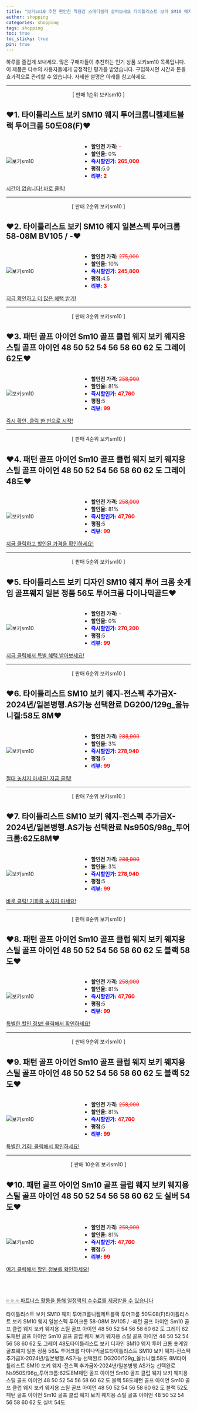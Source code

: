 ```yaml
---
title: "보키sm10 추천 편안한 착용감 스테디셀러 살펴보세요 타이틀리스트 보키 SM10 웨지 투어크롬니켈제트블랙"
author: shopping
categories: shopping
tags: shopping
toc: true
toc_sticky: true
pin: true
---
```

하루를 즐겁게 보내세요. 많은 구매자들이 추천하는 인기 상품 보키sm10 목록입니다. 이 제품은 다수의 사용자들에게 긍정적인 평가를 받았습니다. 구입하시면 시간과 돈을 효과적으로 관리할 수 있습니다. 자세한 설명은 아래를 참고하세요.

---
<p class="toplist" style="margin: 0 auto; display: block; width: fit-content;">[ 판매 1순위 보키sm10 ]</p>

<h2><strong>❤️1. 타이틀리스트 보키 SM10 웨지 투어크롬니켈제트블랙 투어크롬 50도08(F)❤️</strong></h2>

<div style="display: flex; align-items: center;">
    <div style="flex: 0.4;">
        <img src="https://thumbnail6.coupangcdn.com/thumbnails/remote/230x230ex/image/vendor_inventory/5121/279659ab506199dbab2335a95cc97bbb207fdb8c5ad33c180cbd14cac060.jpg" alt="보키sm10" style="max-width: 100%;">
    </div>
    <div style="flex: 0.6; margin-left: 10px;">
        <ul>
            <li><strong>할인전 가격:</strong> <del style="color: red;">-</del></li>
            <li><strong>할인율:</strong> 0%</li>
            <li><span style='color:blue'><strong>즉시할인가:</strong></span> <span style='color:red'><strong>265,000</strong></span></li>
            <li><strong>평점:</strong>5.0</li>
            <li><span style='color:blue'><strong>리뷰:</strong></span> <span style='color:red'><strong>2</strong></span></li>
        </ul>
    </div>
</div>
<div class="center">
    <a href="https://selin100587001.github.io?lptag=AF9450613&subid=githubio&pageKey=7969776287&traceid=V0-153&itemId=22069153521&vendorItemId=89116261321" class="myButton">
        시간이 없습니다! 바로 클릭!
    </a>
</div>


---
<p class="toplist" style="margin: 0 auto; display: block; width: fit-content;">[ 판매 2순위 보키sm10 ]</p>

<h2><strong>❤️2. 타이틀리스트 보키 SM10 웨지 일본스펙 투어크롬 58-08M BV105 / -❤️</strong></h2>

<div style="display: flex; align-items: center;">
    <div style="flex: 0.4;">
        <img src="https://thumbnail10.coupangcdn.com/thumbnails/remote/230x230ex/image/vendor_inventory/df5b/e2364c77a5d92d191fe51ca699453d1ce72e1f64b273180ad7c67e3fa0d6.jpg" alt="보키sm10" style="max-width: 100%;">
    </div>
    <div style="flex: 0.6; margin-left: 10px;">
        <ul>
            <li><strong>할인전 가격:</strong> <del style="color: red;">275,000</del></li>
            <li><strong>할인율:</strong> 10%</li>
            <li><span style='color:blue'><strong>즉시할인가:</strong></span> <span style='color:red'><strong>245,800</strong></span></li>
            <li><strong>평점:</strong>4.5</li>
            <li><span style='color:blue'><strong>리뷰:</strong></span> <span style='color:red'><strong>3</strong></span></li>
        </ul>
    </div>
</div>
<div class="center">
    <a href="https://selin100587001.github.io?lptag=AF9450613&subid=githubio&pageKey=7944959170&traceid=V0-153&itemId=21901373358&vendorItemId=88949395178" class="myButton">
        지금 확인하고 더 많은 혜택 받기!
    </a>
</div>


---
<p class="toplist" style="margin: 0 auto; display: block; width: fit-content;">[ 판매 3순위 보키sm10 ]</p>

<h2><strong>❤️3. 패턴 골프 아이언 Sm10 골프 클럽 웨지 보키 웨지용 스틸 골프 아이언 48 50 52 54 56 58 60 62 도 그레이 62도❤️</strong></h2>

<div style="display: flex; align-items: center;">
    <div style="flex: 0.4;">
        <img src="https://thumbnail8.coupangcdn.com/thumbnails/remote/230x230ex/image/vendor_inventory/6b0c/9d4e28e3b64e61140268f00fbcd6c282a1271adb241a3ef47dd95884f602.jpg" alt="보키sm10" style="max-width: 100%;">
    </div>
    <div style="flex: 0.6; margin-left: 10px;">
        <ul>
            <li><strong>할인전 가격:</strong> <del style="color: red;">258,000</del></li>
            <li><strong>할인율:</strong> 81%</li>
            <li><span style='color:blue'><strong>즉시할인가:</strong></span> <span style='color:red'><strong>47,760</strong></span></li>
            <li><strong>평점:</strong>5</li>
            <li><span style='color:blue'><strong>리뷰:</strong></span> <span style='color:red'><strong>99</strong></span></li>
        </ul>
    </div>
</div>
<div class="center">
    <a href="https://selin100587001.github.io?lptag=AF9450613&subid=githubio&pageKey=8202767677&traceid=V0-153&itemId=23519001514&vendorItemId=90797711994" class="myButton">
        즉시 확인, 클릭 한 번으로 시작!
    </a>
</div>


---
<p class="toplist" style="margin: 0 auto; display: block; width: fit-content;">[ 판매 4순위 보키sm10 ]</p>

<h2><strong>❤️4. 패턴 골프 아이언 Sm10 골프 클럽 웨지 보키 웨지용 스틸 골프 아이언 48 50 52 54 56 58 60 62 도 그레이 48도❤️</strong></h2>

<div style="display: flex; align-items: center;">
    <div style="flex: 0.4;">
        <img src="https://thumbnail8.coupangcdn.com/thumbnails/remote/230x230ex/image/vendor_inventory/6b0c/9d4e28e3b64e61140268f00fbcd6c282a1271adb241a3ef47dd95884f602.jpg" alt="보키sm10" style="max-width: 100%;">
    </div>
    <div style="flex: 0.6; margin-left: 10px;">
        <ul>
            <li><strong>할인전 가격:</strong> <del style="color: red;">258,000</del></li>
            <li><strong>할인율:</strong> 81%</li>
            <li><span style='color:blue'><strong>즉시할인가:</strong></span> <span style='color:red'><strong>47,760</strong></span></li>
            <li><strong>평점:</strong>5</li>
            <li><span style='color:blue'><strong>리뷰:</strong></span> <span style='color:red'><strong>99</strong></span></li>
        </ul>
    </div>
</div>
<div class="center">
    <a href="https://selin100587001.github.io?lptag=AF9450613&subid=githubio&pageKey=8202767677&traceid=V0-153&itemId=23519001499&vendorItemId=90797711908" class="myButton">
        지금 클릭하고 할인된 가격을 확인하세요!
    </a>
</div>


---
<p class="toplist" style="margin: 0 auto; display: block; width: fit-content;">[ 판매 5순위 보키sm10 ]</p>

<h2><strong>❤️5. 타이틀리스트 보키 디자인 SM10 웨지 투어 크롬 숏게임 골프웨지 일본 정품 56도 투어크롬 다이나믹골드❤️</strong></h2>

<div style="display: flex; align-items: center;">
    <div style="flex: 0.4;">
        <img src="https://thumbnail8.coupangcdn.com/thumbnails/remote/230x230ex/image/vendor_inventory/85b1/e92df469f1ce07dc09acf15d47ef74eb9166ace25fddbb53ff2d59856d2d.jpg" alt="보키sm10" style="max-width: 100%;">
    </div>
    <div style="flex: 0.6; margin-left: 10px;">
        <ul>
            <li><strong>할인전 가격:</strong> <del style="color: red;">-</del></li>
            <li><strong>할인율:</strong> 0%</li>
            <li><span style='color:blue'><strong>즉시할인가:</strong></span> <span style='color:red'><strong>270,200</strong></span></li>
            <li><strong>평점:</strong>5</li>
            <li><span style='color:blue'><strong>리뷰:</strong></span> <span style='color:red'><strong>99</strong></span></li>
        </ul>
    </div>
</div>
<div class="center">
    <a href="https://selin100587001.github.io?lptag=AF9450613&subid=githubio&pageKey=8129467522&traceid=V0-153&itemId=23084343629&vendorItemId=90124092964" class="myButton">
        지금 클릭해서 특별 혜택 받아보세요!
    </a>
</div>


---
<p class="toplist" style="margin: 0 auto; display: block; width: fit-content;">[ 판매 6순위 보키sm10 ]</p>

<h2><strong>❤️6. 타이틀리스트 SM10 보키 웨지-전스펙 추가금X-2024년/일본병행.AS가능 선택완료 DG200/129g_올뉴니켈:58도 8M❤️</strong></h2>

<div style="display: flex; align-items: center;">
    <div style="flex: 0.4;">
        <img src="https://thumbnail9.coupangcdn.com/thumbnails/remote/230x230ex/image/vendor_inventory/e7f3/a625cf964607077de58432b18216c5ef2b0a6d8940d741f05d178aadfade.jpg" alt="보키sm10" style="max-width: 100%;">
    </div>
    <div style="flex: 0.6; margin-left: 10px;">
        <ul>
            <li><strong>할인전 가격:</strong> <del style="color: red;">288,900</del></li>
            <li><strong>할인율:</strong> 3%</li>
            <li><span style='color:blue'><strong>즉시할인가:</strong></span> <span style='color:red'><strong>278,940</strong></span></li>
            <li><strong>평점:</strong>5</li>
            <li><span style='color:blue'><strong>리뷰:</strong></span> <span style='color:red'><strong>99</strong></span></li>
        </ul>
    </div>
</div>
<div class="center">
    <a href="https://selin100587001.github.io?lptag=AF9450613&subid=githubio&pageKey=8198881797&traceid=V0-153&itemId=23492988793&vendorItemId=90519440470" class="myButton">
        절대 놓치지 마세요! 지금 클릭!
    </a>
</div>


---
<p class="toplist" style="margin: 0 auto; display: block; width: fit-content;">[ 판매 7순위 보키sm10 ]</p>

<h2><strong>❤️7. 타이틀리스트 SM10 보키 웨지-전스펙 추가금X-2024년/일본병행.AS가능 선택완료 Ns950S/98g_투어크롬:62도8M❤️</strong></h2>

<div style="display: flex; align-items: center;">
    <div style="flex: 0.4;">
        <img src="https://thumbnail9.coupangcdn.com/thumbnails/remote/230x230ex/image/vendor_inventory/e7f3/a625cf964607077de58432b18216c5ef2b0a6d8940d741f05d178aadfade.jpg" alt="보키sm10" style="max-width: 100%;">
    </div>
    <div style="flex: 0.6; margin-left: 10px;">
        <ul>
            <li><strong>할인전 가격:</strong> <del style="color: red;">288,900</del></li>
            <li><strong>할인율:</strong> 3%</li>
            <li><span style='color:blue'><strong>즉시할인가:</strong></span> <span style='color:red'><strong>278,940</strong></span></li>
            <li><strong>평점:</strong>5</li>
            <li><span style='color:blue'><strong>리뷰:</strong></span> <span style='color:red'><strong>99</strong></span></li>
        </ul>
    </div>
</div>
<div class="center">
    <a href="https://selin100587001.github.io?lptag=AF9450613&subid=githubio&pageKey=8196309264&traceid=V0-153&itemId=23472489764&vendorItemId=90519439613" class="myButton">
        바로 클릭! 기회를 놓치지 마세요!
    </a>
</div>


---
<p class="toplist" style="margin: 0 auto; display: block; width: fit-content;">[ 판매 8순위 보키sm10 ]</p>

<h2><strong>❤️8. 패턴 골프 아이언 Sm10 골프 클럽 웨지 보키 웨지용 스틸 골프 아이언 48 50 52 54 56 58 60 62 도 블랙 58도❤️</strong></h2>

<div style="display: flex; align-items: center;">
    <div style="flex: 0.4;">
        <img src="https://thumbnail8.coupangcdn.com/thumbnails/remote/230x230ex/image/vendor_inventory/6b0c/9d4e28e3b64e61140268f00fbcd6c282a1271adb241a3ef47dd95884f602.jpg" alt="보키sm10" style="max-width: 100%;">
    </div>
    <div style="flex: 0.6; margin-left: 10px;">
        <ul>
            <li><strong>할인전 가격:</strong> <del style="color: red;">258,000</del></li>
            <li><strong>할인율:</strong> 81%</li>
            <li><span style='color:blue'><strong>즉시할인가:</strong></span> <span style='color:red'><strong>47,760</strong></span></li>
            <li><strong>평점:</strong>5</li>
            <li><span style='color:blue'><strong>리뷰:</strong></span> <span style='color:red'><strong>99</strong></span></li>
        </ul>
    </div>
</div>
<div class="center">
    <a href="https://selin100587001.github.io?lptag=AF9450613&subid=githubio&pageKey=8202767677&traceid=V0-153&itemId=23519001470&vendorItemId=90797711758" class="myButton">
        특별한 할인 정보! 클릭해서 확인하세요!
    </a>
</div>


---
<p class="toplist" style="margin: 0 auto; display: block; width: fit-content;">[ 판매 9순위 보키sm10 ]</p>

<h2><strong>❤️9. 패턴 골프 아이언 Sm10 골프 클럽 웨지 보키 웨지용 스틸 골프 아이언 48 50 52 54 56 58 60 62 도 블랙 52도❤️</strong></h2>

<div style="display: flex; align-items: center;">
    <div style="flex: 0.4;">
        <img src="https://thumbnail8.coupangcdn.com/thumbnails/remote/230x230ex/image/vendor_inventory/6b0c/9d4e28e3b64e61140268f00fbcd6c282a1271adb241a3ef47dd95884f602.jpg" alt="보키sm10" style="max-width: 100%;">
    </div>
    <div style="flex: 0.6; margin-left: 10px;">
        <ul>
            <li><strong>할인전 가격:</strong> <del style="color: red;">258,000</del></li>
            <li><strong>할인율:</strong> 81%</li>
            <li><span style='color:blue'><strong>즉시할인가:</strong></span> <span style='color:red'><strong>47,760</strong></span></li>
            <li><strong>평점:</strong>5</li>
            <li><span style='color:blue'><strong>리뷰:</strong></span> <span style='color:red'><strong>99</strong></span></li>
        </ul>
    </div>
</div>
<div class="center">
    <a href="https://selin100587001.github.io?lptag=AF9450613&subid=githubio&pageKey=8202767677&traceid=V0-153&itemId=23519001464&vendorItemId=90797711713" class="myButton">
        특별한 기회! 클릭해서 확인하세요!
    </a>
</div>


---
<p class="toplist" style="margin: 0 auto; display: block; width: fit-content;">[ 판매 10순위 보키sm10 ]</p>

<h2><strong>❤️10. 패턴 골프 아이언 Sm10 골프 클럽 웨지 보키 웨지용 스틸 골프 아이언 48 50 52 54 56 58 60 62 도 실버 54도❤️</strong></h2>

<div style="display: flex; align-items: center;">
    <div style="flex: 0.4;">
        <img src="https://thumbnail8.coupangcdn.com/thumbnails/remote/230x230ex/image/vendor_inventory/6b0c/9d4e28e3b64e61140268f00fbcd6c282a1271adb241a3ef47dd95884f602.jpg" alt="보키sm10" style="max-width: 100%;">
    </div>
    <div style="flex: 0.6; margin-left: 10px;">
        <ul>
            <li><strong>할인전 가격:</strong> <del style="color: red;">258,000</del></li>
            <li><strong>할인율:</strong> 81%</li>
            <li><span style='color:blue'><strong>즉시할인가:</strong></span> <span style='color:red'><strong>47,760</strong></span></li>
            <li><strong>평점:</strong>5</li>
            <li><span style='color:blue'><strong>리뷰:</strong></span> <span style='color:red'><strong>99</strong></span></li>
        </ul>
    </div>
</div>
<div class="center">
    <a href="https://selin100587001.github.io?lptag=AF9450613&subid=githubio&pageKey=8202767677&traceid=V0-153&itemId=23519001486&vendorItemId=90797711848" class="myButton">
        여기 클릭해서 할인 정보를 확인하세요!
    </a>
</div>

<br><br><br>[💦 💦 💦 파트너스 활동을 통해 일정액의 수수료를 제공받을 수 있습니다](https://link.coupang.com/a/bcpT2c)<br><br>타이틀리스트 보키 SM10 웨지 투어크롬니켈제트블랙 투어크롬 50도08(F)타이틀리스트 보키 SM10 웨지 일본스펙 투어크롬 58-08M BV105 / -패턴 골프 아이언 Sm10 골프 클럽 웨지 보키 웨지용 스틸 골프 아이언 48 50 52 54 56 58 60 62 도 그레이 62도패턴 골프 아이언 Sm10 골프 클럽 웨지 보키 웨지용 스틸 골프 아이언 48 50 52 54 56 58 60 62 도 그레이 48도타이틀리스트 보키 디자인 SM10 웨지 투어 크롬 숏게임 골프웨지 일본 정품 56도 투어크롬 다이나믹골드타이틀리스트 SM10 보키 웨지-전스펙 추가금X-2024년/일본병행.AS가능 선택완료 DG200/129g_올뉴니켈:58도 8M타이틀리스트 SM10 보키 웨지-전스펙 추가금X-2024년/일본병행.AS가능 선택완료 Ns950S/98g_투어크롬:62도8M패턴 골프 아이언 Sm10 골프 클럽 웨지 보키 웨지용 스틸 골프 아이언 48 50 52 54 56 58 60 62 도 블랙 58도패턴 골프 아이언 Sm10 골프 클럽 웨지 보키 웨지용 스틸 골프 아이언 48 50 52 54 56 58 60 62 도 블랙 52도패턴 골프 아이언 Sm10 골프 클럽 웨지 보키 웨지용 스틸 골프 아이언 48 50 52 54 56 58 60 62 도 실버 54도